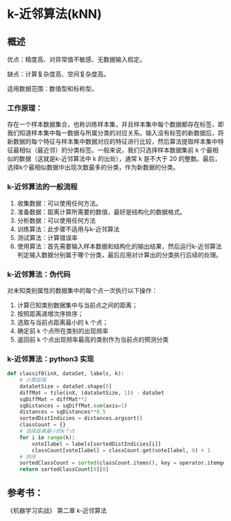 # k-近邻算法(kNN)

## 概述

优点：精度高、对异常值不敏感、无数据输入假定。

缺点：计算复杂度高、空间复杂度高。

适用数据范围：数值型和标称型。

### 工作原理：

存在一个样本数据集合，也称训练样本集，并且样本集中每个数据都存在标签，即我们知道样本集中每一数据与所属分类的对应关系。输入没有标签的新数据后，将新数据的每个特征与样本集中数据对应的特征进行比较，然后算法提取样本集中特征最相似（最近邻）的分类标签。一般来说，我们只选择样本数据集前 k 个最相似的数据（这就是k-近邻算法中 k 的出处），通常 k 是不大于 20 的整数。最后，选择k个最相似数据中出现次数最多的分类，作为新数据的分类。

### k-近邻算法的一般流程

1. 收集数据：可以使用任何方法。
2. 准备数据：距离计算所需要的数值，最好是结构化的数据格式。
3. 分析数据：可以使用任何方法
4. 训练算法：此步骤不适用与k-近邻算法
5. 测试算法：计算错误率
6. 使用算法：首先需要输入样本数据和结构化的输出结果，然后运行k-近邻算法判定输入数据分别属于哪个分类，最后应用对计算出的分类执行后续的处理。

### k-近邻算法：伪代码

对未知类别属性的数据集中的每个点一次执行以下操作：

1. 计算已知类别数据集中与当前点之间的距离；
2. 按照距离递增次序排序；
3. 选取与当前点距离最小的 k 个点；
4. 确定前 k 个点所在类别的出现频率
5. 返回前 k 个点出现频率最高的类别作为当前点的预测分类

### k-近邻算法：python3 实现

```python
def classif0(inX, dataSet, labels, k):
    # 计算距离
    dataSetSize = dataSet.shape[0]
    diffMat = tile(inX, (dataSetSize, 1)) - dataSet
    sqDiffMat = diffMat**2
    sqDistances = sqDiffMat.sum(axis=1)
    distances = sqDistances**0.5
    sortedDistIndicies = distances.argsort()
    classCount = {}
    # 选择距离最小的k个点
    for i in range(k):
        voteIlabel = labels[sortedDistIndicies[i]]
        classCount[voteIlabel] = classCount.get(voteIlabel, 0) + 1
    # 排序
    sortedClassCount = sorted(classCount.items(), key = operator.itemgetter(1), reverse=True)
    return sortedClassCount[0][0]
```

## 参考书：

《机器学习实战》 第二章 k-近邻算法


